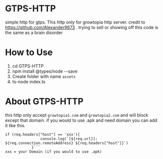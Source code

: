 # GTPS-HTTP
simple http for gtps. This http only for growtopia http server.
credit to https://github.com/Alexander9673 .
trying to sell or showing off this code is the same as a brain disorder

# How to Use
1. cd GTPS-HTTP
2. npm install @types/node --save
3. Create folder with name `assets`
4. ts-node index.ts

# About GTPS-HTTP
this http only accept ``growtopia1.com`` and ``growtopia2.com`` and will block except that domain. if you would to use .apk and need domain you can add it like this.

```
if (req.headers["host"] == 'xxx'){
				console.log(`[${req.url}]: ${req.connection.remoteAddress} ${req.headers["host"]}`)
			}```
xxx = your Domain (if you would to use .apk)
		
      
